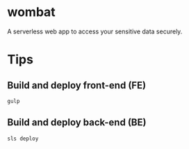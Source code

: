 # wombat
A serverless web app to access your sensitive data securely.

# Tips

## Build and deploy front-end (FE)

```
gulp
```

## Build and deploy back-end (BE)

```
sls deploy
```
